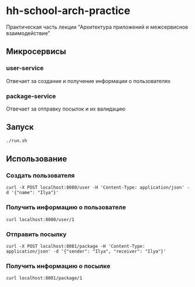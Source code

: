 # hh-school-arch-practice
Практическая часть лекции "Архитектура приложений и межсервисное взаимодействие"

## Микросервисы

### user-service
Отвечает за создание и получение информации о пользователях

### package-service
Отвечает за отправку посылок и их валидацию

## Запуск

```bash
./run.sh
```

## Использование

### Создать пользователя
```shell
curl -X POST localhost:8080/user -H 'Content-Type: application/json' -d '{"name": "Ilya"}'
```

### Получить информацию о пользователе
```shell
curl localhost:8080/user/1
```

### Отправить посылку
```shell
curl -X POST localhost:8081/package -H 'Content-Type: application/json' -d '{"sender": "Ilya", "receiver": "Ilya"}'
```


### Получить информацию о посылке
```shell
curl localhost:8081/package/1
```

